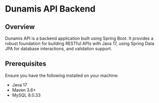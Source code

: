 # Dunamis API Backend

## Overview

Dunamis API is a backend application built using Spring Boot. It provides a robust foundation for building RESTful APIs with Java 17, using Spring Data JPA for database interactions, and validation support.

## Prerequisites

Ensure you have the following installed on your machine:

- Java 17
- Maven 3.6+
- MySQL 8.0.33


